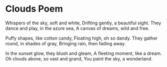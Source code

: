 # Clouds Poem

Whispers of the sky, soft and white,
Drifting gently, a beautiful sight.
They dance and play, in the azure sea,
A canvas of dreams, wild and free.

Puffy shapes, like cotton candy,
Floating high, oh so dandy.
They gather round, in shades of gray,
Bringing rain, then fading away.

In the sunset glow, they blush and gleam,
A fleeting moment, like a dream.
Oh clouds above, so vast and grand,
You paint the sky, a wonderland.